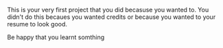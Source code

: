 This is your very first project that you did becasuse you wanted to.
You didn't do this becaues you wanted credits or because you wanted to your resume to look good.

Be happy that you learnt somthing
